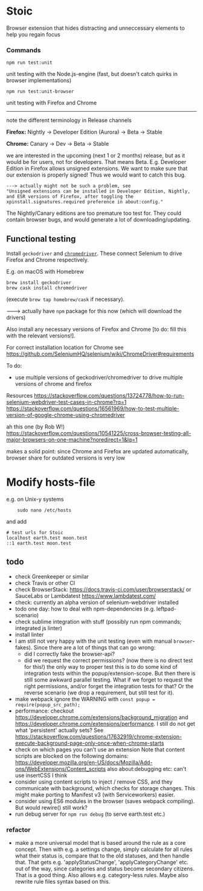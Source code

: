 # Stoic
Browser extension that hides distracting and unneccessary elements to help you regain focus

### Commands

	npm run test:unit

unit testing with the Node.js-engine (fast, but doesn't catch quirks in browser implementations)

	npm run test:unit-browser

unit testing with Firefox and Chrome

---

note the different terminology in Release channels

**Firefox:** Nightly -> Developer Edition (Aurora) -> Beta -> Stable

**Chrome:** Canary -> Dev -> Beta -> Stable

we are interested in the upcoming (next 1 or 2 months) release, but as it would be for users, not for developers. That means Beta. E.g. Developer Edition in Firefox allows unsigned extensions. We want to make sure that our extension is properly signed! Thus we would want to catch this bug.

    ---> actually might not be such a problem, see
    "Unsigned extensions can be installed in Developer Edition, Nightly, and ESR versions of Firefox, after toggling the xpinstall.signatures.required preference in about:config."

The Nightly/Canary editions are too premature too test for. They could contain browser bugs, and would generate a lot of downloading/updating.


## Functional testing
Install `geckodriver` and [`chromedriver`](https://github.com/SeleniumHQ/selenium/wiki/ChromeDriver). These connect Selenium to drive Firefox and Chrome respectively.

E.g. on macOS with Homebrew

    brew install geckodriver
    brew cask install chromedriver

(execute `brew tap homebrew/cask` if necessary).

---> actually have `npm` package for this now (which will download the drivers)

Also install any necessary versions of Firefox and Chrome [to do: fill this with the relevant versions!].

For correct installation location for Chrome see https://github.com/SeleniumHQ/selenium/wiki/ChromeDriver#requirements

To do: 
- use multiple versions of geckodriver/chromedriver to drive multiple versions of chrome and firefox

Resources
https://stackoverflow.com/questions/13724778/how-to-run-selenium-webdriver-test-cases-in-chrome?rq=1
https://stackoverflow.com/questions/16561969/how-to-test-multiple-version-of-google-chrome-using-chromedriver

ah this one (by Rob W!)
https://stackoverflow.com/questions/10541225/cross-browser-testing-all-major-browsers-on-one-machine?noredirect=1&lq=1

makes a solid point: since Chrome and Firefox are updated automatically, browser share for outdated versions is very low

# Modify hosts-file
e.g. on Unix-y systems
```
	sudo nano /etc/hosts
```
and add
```
# test urls for Stoic
localhost earth.test moon.test
::1 earth.test moon.test
```


## todo
- check Greenkeeper or similar
- check Travis or other CI
- check BrowserStack: https://docs.travis-ci.com/user/browserstack/ or SauceLabs or Lambdatest https://www.lambdatest.com/
- check: currently an alpha version of selenium-webdriver installed
- todo one day: how to deal with npm-dependencies (e.g. leftpad-scenario)
- check sublime integration with stuff (possibly run npm commands; integrated js linter)
- install linter
- I am still not very happy with the unit testing (even with manual `browser`-fakes). Since there are a lot of things that can go wrong:
    - did I correctly fake the browser-api?
    - did we request the correct permissions? (now there is no direct test for this!)
the only way to proper test this is to do some kind of integration tests within the popup/extension-scope. But then there is still some awkward parallel testing. What if we forget to request the right permissions, and/or forget the integration tests for that? Or the reverse scenario (we drop a requirement, but still test for it).
- make webpack ignore the WARNING with `const popup = require(popup_src_path);`
- performance: checkout https://developer.chrome.com/extensions/background_migration and https://developer.chrome.com/extensions/performance. I still do not get what 'persistent' actually sets? See https://stackoverflow.com/questions/17632919/chrome-extension-execute-background-page-only-once-when-chrome-starts
- check on which pages you can't use an extension
	Note that content scripts are blocked on the following domains:
	https://developer.mozilla.org/en-US/docs/Mozilla/Add-ons/WebExtensions/Content_scripts
	also about:debugging etc: can't use insertCSS I think
- consider using content scripts to inject / remove CSS, and they communicate with background, which checks for storage changes. This might make porting to Manifest v3 (with Serviceworkers) easier.
- consider using ES6 modules in the browser (saves webpack compiling). But would rewire() still work?
- run debug server for `npm run debug` (to serve earth.test etc.)

### refactor
- make a more universal model that is based around the rule as a core concept. Then with e.g. a settings change, simply calculate for all rules what their status is, compare that to the old statuses, and then handle that. That gets e.g. 'applyStatusChange', 'applyCategoryChange' etc. out of the way, since categories and status become secondary citizens. That is a good thing. Also allows e.g. category-less rules. Maybe also rewrite rule files syntax based on this.
